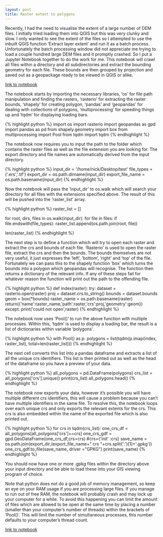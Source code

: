 ```yaml
---
layout: post
title: Raster extent to polygons
---
```

Recently, I had the need to visualise the extent of a large number of DEM files. I initially tried loading them into QGIS but this was very clunky and slow. I only wanted to see the extent of the files so I attempted to use the inbuilt QGIS function ‘Extract layer extent’ and run it as a batch process. Unfortunately the batch processing window did not appreciate me trying to load a couple hundred large DEM files and it promptly crashed. So I put a Jupyter Notebook together to do the work for me. This notebook will crawl all files within a directory and all subdirectories and extract the bounding geometry for each file. These bounds are then grouped by projection and saved out as a geopackage ready to be viewed in QGIS or alike.

<a class="jn" href="https://github.com/DPIRD-DMA/blog/blob/master/notebooks/Batch%20compressing%20raster%20files.ipynb">link to notebook</a>


The notebook starts by importing the necessary libraries, ‘os’ for file path manipulation and finding the rasters, ‘rasterio’ for extracting the raster bounds, ‘shapely’ for creating polygon, ‘pandas’ and ‘geopandas’ for dealing with collections of polygons, ‘multiprocessing’ for speeding things up and ‘tqdm’ for displaying loading bars.

{% highlight python %}
import os
import rasterio
import geopandas as gpd
import pandas as pd
from shapely.geometry import box
from multiprocessing import Pool
from tqdm import tqdm
{% endhighlight %}

The notebook now requires you to input the path to the folder which contains the raster files as well as the file extension you are looking for. The export directory and file names are automatically derived from the input directory.

{% highlight python %}
input_dir = '/home/nick/Desktop/test'
file_types = ('.ers','.tif')
export_dir = os.path.dirname(input_dir)
export_file_name = os.path.basename(input_dir)
{% endhighlight %}

Now the notebook will pass the ‘input_dir’ to os.walk which will search your directory for all files with the extensions specified above. The result of this will be pushed into the ‘raster_list’ array.  

{% highlight python %}
raster_list = []

for root, dirs, files in os.walk(input_dir):
    for file in files:
        if file.endswith(file_types):
            raster_list.append(os.path.join(root, file))

len(raster_list)
{% endhighlight %}

The next step is to define a function which will try to open each raster and extract the crs and bounds of each file. ‘Rasterio’ is used to open the raster file, extract the crs and then the bounds. The bounds themselves are not very useful, it just expresses the ‘left’, ’bottom’, ’right’ and ‘top’ of the file. Fortunately we can pass this to the shapely function ‘box’ which turns the bounds into a polygon which geopandas will recognise. The function then returns a dictionary of the relevant info. If any of these steps fail for whatever reason the function will print out the path to the offending file.


{% highlight python %}
def index(raster):
    try:
        dataset = rasterio.open(raster)
        proj = dataset.crs.to_string()
        bounds = dataset.bounds
        geom = box(*bounds)
        raster_name = os.path.basename(raster)
        return({'name':raster_name,'path':raster,'crs':proj,'geometry':geom})
    except:
        print('could not open',raster)
{% endhighlight %}



The notebook now uses ‘Pool()’ to run the above function with multiple processes. Within this, ‘tqdm’ is used to display a loading bar, the result is a list of dictionaries within variable ‘polygons’.

{% highlight python %}
with Pool() as p:
    polygons = list(tqdm(p.imap(index, raster_list), total=len(raster_list)))
{% endhighlight %}


The next cell converts this list into a pandas dataframe and extracts a list of all the unique crs identifiers. This list is then printed out as well as the head of the dataframe so you have a preview of your data.

{% highlight python %}
all_polygons = pd.DataFrame(polygons)
crs_list = all_polygons['crs'].unique()
print(crs_list)
all_polygons.head()
{% endhighlight %}

The notebook now exports your data, however it’s possible you will have multiple different crs identifiers, this will cause a problem because you can’t have multiple identifiers in the same file. To resolve this, the notebook loops over each unique crs and only exports the relevant extents for the crs. This crs is also embedded within the name of the exported file which is also printed out.

{% highlight python %}
for crs in tqdm(crs_list):
    one_crs_df = all_polygons[all_polygons['crs']==crs]
    one_crs_gdf = gpd.GeoDataFrame(one_crs_df,crs=crs) #crs={'init' :crs}
    save_name = os.path.join(export_dir,(export_file_name+" crs "+crs.split(':')[1]+'.gpkg'))
    one_crs_gdf.to_file(save_name, driver ="GPKG")
    print(save_name)
{% endhighlight %}

You should now have one or more .gpkg files within the directory above your input directory and be able to load these into your GIS viewing program of choice.

Note that python does not do a good job of memory management, so keep an eye on your RAM usage if you are processing large files. If you manage to run out of free RAM, the notebook will probably crash and may lock up your computer for a while. To avoid this happening you can limit the amount of files which are allowed to be open at the same time by placing a number (smaller than your computer’s number of threads) within the brackets of ‘Pool()’. This will limit the number of simultaneous processes, this number defaults to your computer’s thread count.

<a class="jn" href="https://github.com/DPIRD-DMA/blog/blob/master/notebooks/Batch%20compressing%20raster%20files.ipynb">link to notebook</a>
